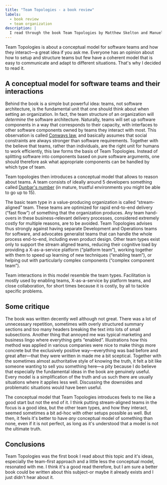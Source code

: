 ```yaml
---
title: "Team Topologies - a book review"
labels:
  - book review
  - team organization
description: |
  I read through the book Team Topologies by Matthew Skelton and Manuel Pais. Here are a few thoughts about it.
---
```



Team Topologies is about a conceptual model for software teams and how they interact—a great idea if you ask me. Everyone has an opinion about how to setup and structure teams but few have a coherent model that is easy to communicate and adapt to different situations. That's why I decided to read it.

## A conceptual model for software teams and their interactions

Behind the book is a simple but powerful idea: teams, not software architecture, is the fundamental unit that one should think about when setting an organization. In fact, the team structure of an organization will _determine_ the software architecture. Naturally, teams will set up software components in a way that corresponds to their capacity, with interfaces to other software components owned by teams they interact with most. This observation is called [Conways law](https://en.wikipedia.org/wiki/Conway%27s_law), and basically assumes that social constraints are always stronger than software requirements. Together with the believe that teams, rather than individuals, are the right unit for humans to work efficiently, this law forms the basis of Team Topologies. Instead of splitting software into components based on pure software arguments, one should therefore ask what appropriate components can be handled by which type of team.

Team topologies then introduces a conceptual model that allows to reason about teams. A team consists of ideally around 5 developers something called [Dunbar's number](https://en.wikipedia.org/wiki/Dunbar%27s_number) (in mature, trustful environments you might be able to go up to 15).

The basic team type in a value-producing organization is called “stream-aligned” team. These teams are optimized for rapid end-to-end delivery (“fast flow”) of something that the organization produces. Any team hand-overs in these business-relevant delivery processes, considered extremely costly for multiple reasons, are to be avoided. Team Topologies advises thus strongly against having separate Development and Operations teams for software, and advocates generalist teams that can handle the whole process end-to-end, including even product design. Other team types exist only to support the stream aligned teams, reducing their cognitive load by providing a X-as-a-service platform (“platform team”), working together with them to speed up learning of new techniques (“enabling team”), or helping out with particularly complex components (“complex component team”).

Team interactions in this model resemble the team types. Facilitation is mostly used by enabling teams, X-as-a-service by platform teams, and close collaboration, for short times because it is costly, by all to tackle specific problems.

## Some critique

The book was written decently well although not great. There was a lot of unnecessary repetition, sometimes with overly structured summary sections and too many headers breaking the text into lots of small subsections. Another thing that annoyed me was typical marketing and business lingo where everything gets “enabled”. Illustrations how this method was applied in various companies were nice to make things more concrete but the exclusively positive way—everything was bad before and great after—that they were written in made me a bit sceptical. Together with the sometimes almost authoritative style of knowing the truth, it felt a bit like someone wanting to sell you something here—a pity because I do believe that especially the fundamental ideas in the book are genuinely useful. Every model is a simplification of the truth and us such there are usually situations where it applies less well. Discussing the downsides and problematic situations would have been useful.

The conceptual model that Team Topologies introduces feels to me like a good start but not the end of it. I think putting stream-aligned teams in the focus is a good idea, but the other team types, and how they interact, seemed sometimes a bit ad-hoc with other setups possible as well. But then, it feels it's better to have _any_ conceptual model of something than none, even if it is not perfect, as long as it's understood that a model is not the ultimate truth.

## Conclusions

Team Topologies was the first book I read about this topic and it's ideas, especially the team-first approach and a little less the conceptual model, resonated with me. I think it's a good read therefore, but I am sure a better book could be written about this subject-or maybe it already exists and I just didn't hear about it.
